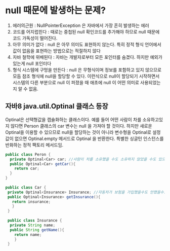 # null 때문에 발생하는 문제?
1. 에러의근원 : NullPointerException 은 자바에서 가장 흔히 발생하는 에러
2. 코드를 어지럽힌다 : 때로는 중첩된 null 확인코드를 추가해야 하므로 null 때문에 코드 가독성이 떨어진다.
3. 아무 의미가 없다 : null 은 아무 의미도 표현하지 않는다. 특히 정적 형식 언어에서 값이 없음을 표현하는 방법으로는 적절하지 않다
4. 자바 철학에 위배된다 : 자바는 개발자로부터 모든 포인터를 숨겼다. 하지만 예외가 있는게 null 포인터다
5. 형식 시스템에 구멍을 만든다 : null 은 무형식이며 정보를 포함하고 있지 않으므로 모듬 참조 형식에 null을 할당할 수 있다. 이런식으로 null이 
할당되기 시작하면서 시스템의 다른 부분으로 null 이 퍼졌을 때 애초에 null 이 어떤 의미로 사용되었는지 알 수 없음.

## 자바8 java.util.Optinal<T> 클래스 등장
Optinal은 선택형값을 캡슐화하는 클래스이다. 예를 들어 어떤 사람이 차를 소유하고있지 않다면 Person 클래스의 car 변수는
null 을 가져야 할 것이다. 하지만 새로운 Optinal을 이용할 수 있으므로 null을 할당하는 것이 아니라 변수형을 Optinal<Car>로 설정
값이 없으면 Optinal.empty 메서드로 Optinal 을 반환한다. 특별한 싱글턴 인스턴스를 반화하는 정적 팩토리 메서드임.

 ```java
 public class Peron {
   private Optinal<Car> car; //사람이 차를 소유했을 수도 소유하지 않았을 수도 있으므로 Optinal 로 정의
   public Optinal<Car> getCar(){
     return car;
   }
 }
  
 public class Car {
  private Optinal<Insurance> Insurance; //자동차가 보험을 가입했을수도 안했을수도 있으므로 Optinal 로 정의
  public Optinal<Insurance> getInsurance(){
    return insurance;
    }
  }
  
  public class Insurance {
   private String name;
   public String getName(){
     return name;
     }
  }
 ```
